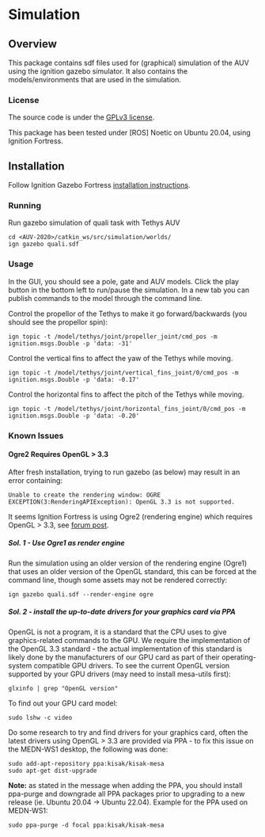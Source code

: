 # Simulation


## Overview

This package contains sdf files used for (graphical) simulation of the AUV using the ignition gazebo simulator.
It also contains the models/environments that are used in the simulation.  

### License

The source code is under the [GPLv3 license](../../../LICENSE).

This package has been tested under [ROS] Noetic on Ubuntu 20.04, using Ignition Fortress.


## Installation

Follow Ignition Gazebo Fortress [installation instructions](https://gazebosim.org/docs/fortress/install_ubuntu). 


### Running

Run gazebo simulation of quali task with Tethys AUV

	cd <AUV-2020>/catkin_ws/src/simulation/worlds/
	ign gazebo quali.sdf
	

### Usage

In the GUI, you should see a pole, gate and AUV models. Click the play button in the bottom left to 
run/pause the simulation. In a new tab you can publish commands to the model through the command line.

Control the propellor of the Tethys to make it go forward/backwards (you should see the propellor spin):

	ign topic -t /model/tethys/joint/propeller_joint/cmd_pos -m ignition.msgs.Double -p 'data: -31'

Control the vertical fins to affect the yaw of the Tethys while moving. 

	ign topic -t /model/tethys/joint/vertical_fins_joint/0/cmd_pos -m ignition.msgs.Double -p 'data: -0.17'

Control the horizontal fins to affect the pitch of the Tethys while moving. 

	ign topic -t /model/tethys/joint/horizontal_fins_joint/0/cmd_pos -m ignition.msgs.Double -p 'data: -0.20'


### Known Issues

#### Ogre2 Requires OpenGL > 3.3

After fresh installation, trying to run gazebo (as below) may result in an error containing:

```
Unable to create the rendering window: OGRE EXCEPTION(3:RenderingAPIException): OpenGL 3.3 is not supported.
```

It seems Ignition Fortress is using Ogre2 (rendering engine) which requires OpenGL > 3.3, 
see [forum post](https://answers.gazebosim.org/question/27597/ignition-crashes-directly-after-start/). 

##### Sol. 1 - Use Ogre1 as render engine

Run the simulation using an older version of the rendering engine (Ogre1) that uses an older version of 
the OpenGL standard, this can be forced at the command line, though some assets may not be rendered correctly:

	ign gazebo quali.sdf --render-engine ogre


##### Sol. 2 - install the up-to-date drivers for your graphics card via PPA

OpenGL is not a program, it is a standard that the CPU uses to give graphics-related commands to the GPU. 
We require the implementation of the OpenGL 3.3 standard - the actual implementation of this standard is 
likely done by the manufacturers of our GPU card as part of their operating-system compatible GPU drivers. 
To see the current OpenGL version supported by your GPU drivers (may need to install mesa-utils first):

	glxinfo | grep "OpenGL version"

To find out your GPU card model:

	sudo lshw -c video

Do some research to try and find drivers for your graphics card, often the latest drivers using OpenGL > 3.3 are 
provided via PPA - to fix this issue on the MEDN-WS1 desktop, the following was done:

```
sudo add-apt-repository ppa:kisak/kisak-mesa
sudo apt-get dist-upgrade	
```

**Note:** as stated in the message when adding the PPA, you should install ppa-purge and downgrade all PPA packages 
prior to upgrading to a new release (ie. Ubuntu 20.04 -> Ubuntu 22.04). Example for the PPA used on MEDN-WS1:

```
sudo ppa-purge -d focal ppa:kisak/kisak-mesa
```
